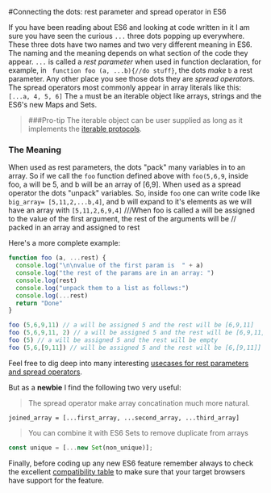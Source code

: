 #Connecting the dots: rest parameter and spread operator in ES6


If you have been reading about ES6 and looking at code written in it I am sure you have seen the curious `...` three dots popping up everywhere. These three dots have two names and two very different meaning in ES6. The naming and the meaning depends on what section of the code they appear. `...` is called a *rest parameter* when used in function declaration, for example, in ` function foo (a, ...b){//do stuff}`, the dots _make_ `b` a rest parameter.  Any other place you see those dots they are *spread operator*s. The spread operators most commonly appear in array literals like this: `[...a, 4, 5, 6]` The `a` must be an iterable object like arrays, strings and the ES6's new Maps and Sets.  

>###Pro-tip
The iterable object can be user supplied as long as it implements the [iterable protocols](https://developer.mozilla.org/en-US/docs/Web/JavaScript/Reference/Iteration_protocols#The_iterable_protocol).


### The Meaning
When used as rest parameters, the dots "pack" many variables in to an array. So if we call the `foo` function defined above with `foo(5,6,9`, inside foo, a will be 5, and b will be an array of [6,9].  When used as a spread operator the dots "unpack" variables. So, inside `foo` one can write code like `big_array= [5,11,2,...b,4]`, and b will expand to it's elements as we will have an array with `[5,11,2,6,9,4]` 
///When foo is called a will be assigned to the value of the first argument, the rest of the arguments will be
// packed in an array and assigned to rest

Here's a more complete example:

```javascript
function foo (a, ...rest) {
  console.log("\n\nvalue of the first param is  " + a)
  console.log("the rest of the params are in an array: ")
  console.log(rest)
  console.log("unpack them to a list as follows:")
  console.log(...rest) 
  return "Done"
}

foo (5,6,9,11) // a will be assigned 5 and the rest will be [6,9,11]
foo (5,6,9,11, 2) // a will be assigned 5 and the rest will be [6,9,11, 12]
foo (5) // a will be assigned 5 and the rest will be empty
foo (5,6,[9,11]) // will be assigned 5 and the rest will be [6,[9,11]]

```

Feel free to dig deep into many interesting [usecases for rest parameters and spread operators](https://dmitripavlutin.com/how-three-dots-changed-javascript/). 

But as a **newbie** I find the following two very useful:

>The spread operator make array concatination much more natural. 

`joined_array = [...first_array, ...second_array, ...third_array]`

>You can combine it with ES6 Sets to remove duplicate from arrays

```javascript 
const unique = [...new Set(non_unique)];
``` 


Finally, before coding up any new ES6 feature remember always to check the excellent [compatibility table](http://kangax.github.io/compat-table/es6/) to make sure that your target browsers have support for the feature.

